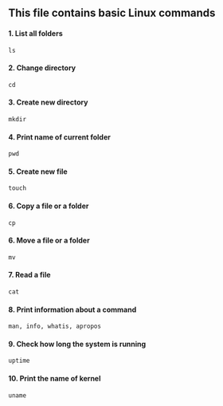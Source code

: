 ## This file contains basic Linux commands

#### 1. List all folders

```
ls
```

#### 2. Change directory 

```
cd
```

#### 3. Create new directory 

```
mkdir
```

#### 4. Print name of current folder

```
pwd
```

#### 5. Create new file 

```
touch
```

#### 6. Copy a file or a folder 

```
cp
```

#### 6. Move a file or a folder

```
mv
```

#### 7. Read a file 

```
cat
```

#### 8. Print information about a command 

```
man, info, whatis, apropos
```

#### 9. Check how long the system is running 

```
uptime
```

#### 10. Print the name of kernel

```
uname
```

